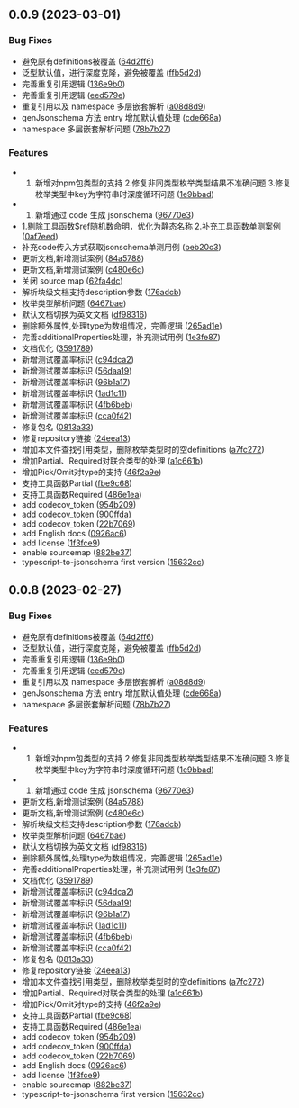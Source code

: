 ## 0.0.9 (2023-03-01)

### Bug Fixes

* 避免原有definitions被覆盖 ([64d2ff6](https://github.com/yunke-yunfly/fast-typescript-to-jsonschema/commit/64d2ff626dbb0b33593b6e0c890a8d1026c155a0))
* 泛型默认值，进行深度克隆，避免被覆盖 ([ffb5d2d](https://github.com/yunke-yunfly/fast-typescript-to-jsonschema/commit/ffb5d2d2ebe606733fb8031c5b4018eccca67a71))
* 完善重复引用逻辑 ([136e9b0](https://github.com/yunke-yunfly/fast-typescript-to-jsonschema/commit/136e9b037acb5c4cc3b47f080c3ee61c5e6880b8))
* 完善重复引用逻辑 ([eed579e](https://github.com/yunke-yunfly/fast-typescript-to-jsonschema/commit/eed579e5f18977e35fc0ad8c5ab9f48bad7f4f16))
* 重复引用以及 namespace 多层嵌套解析 ([a08d8d9](https://github.com/yunke-yunfly/fast-typescript-to-jsonschema/commit/a08d8d9e8aacef1a5995a23ebaa83dc86c66d415))
* genJsonschema 方法 entry 增加默认值处理 ([cde668a](https://github.com/yunke-yunfly/fast-typescript-to-jsonschema/commit/cde668a66e53f69166943fbde95e1abe37176ffe))
* namespace 多层嵌套解析问题 ([78b7b27](https://github.com/yunke-yunfly/fast-typescript-to-jsonschema/commit/78b7b277165ada3bef60af4417b563a169f374cc))

### Features

* 1. 新增对npm包类型的支持 2.修复非同类型枚举类型结果不准确问题 3.修复枚举类型中key为字符串时深度循环问题 ([1e9bbad](https://github.com/yunke-yunfly/fast-typescript-to-jsonschema/commit/1e9bbadb1635df39e41240978f80e8ccb2e01b06))
* 1. 新增通过 code 生成 jsonschema ([96770e3](https://github.com/yunke-yunfly/fast-typescript-to-jsonschema/commit/96770e327ad65d8f6e9e0a79182eea946a6bdef5))
* 1.剔除工具函数$ref随机数命明，优化为静态名称 2.补充工具函数单测案例 ([0af7eed](https://github.com/yunke-yunfly/fast-typescript-to-jsonschema/commit/0af7eedda41eb0e67a67bc2af9532dd2f69f21ba))
* 补充code传入方式获取jsonschema单测用例 ([beb20c3](https://github.com/yunke-yunfly/fast-typescript-to-jsonschema/commit/beb20c3d9171fa4a75c37cc5a8f783e8fa0725b1))
* 更新文档,新增测试案例 ([84a5788](https://github.com/yunke-yunfly/fast-typescript-to-jsonschema/commit/84a5788d9b3593d3df6bd1a011f7590a8fec1794))
* 更新文档,新增测试案例 ([c480e6c](https://github.com/yunke-yunfly/fast-typescript-to-jsonschema/commit/c480e6cf2e31b2a12bc9101f11cc0171a47f50c8))
* 关闭 source map ([62fa4dc](https://github.com/yunke-yunfly/fast-typescript-to-jsonschema/commit/62fa4dc42071a81990f6608fa748e9599d5da6b6))
* 解析块级文档支持description参数 ([176adcb](https://github.com/yunke-yunfly/fast-typescript-to-jsonschema/commit/176adcb6fe3e23772f4228cf4a628c49e2489cca))
* 枚举类型解析问题 ([6467bae](https://github.com/yunke-yunfly/fast-typescript-to-jsonschema/commit/6467bae084d9b237c1be516d12b8f6938eecaf83))
* 默认文档切换为英文文档 ([df98316](https://github.com/yunke-yunfly/fast-typescript-to-jsonschema/commit/df98316506277468909d8c44b2f8473db3cab13c))
* 删除额外属性,处理type为数组情况，完善逻辑 ([265ad1e](https://github.com/yunke-yunfly/fast-typescript-to-jsonschema/commit/265ad1e029d96c5ae16257e35e5f68bf54aca6d1))
* 完善additionalProperties处理，补充测试用例 ([1e3fe87](https://github.com/yunke-yunfly/fast-typescript-to-jsonschema/commit/1e3fe873462b927eb500f6e74ae47dac8c32a67e))
* 文档优化 ([3591789](https://github.com/yunke-yunfly/fast-typescript-to-jsonschema/commit/359178929e255e6f9bef2b9989acc3ecdc1275fb))
* 新增测试覆盖率标识 ([c94dca2](https://github.com/yunke-yunfly/fast-typescript-to-jsonschema/commit/c94dca2ed57ed2692d714dfa4bc8d9b403e18e6c))
* 新增测试覆盖率标识 ([56daa19](https://github.com/yunke-yunfly/fast-typescript-to-jsonschema/commit/56daa19e2deffb8c1f95d6097e104a6d6efbc971))
* 新增测试覆盖率标识 ([96b1a17](https://github.com/yunke-yunfly/fast-typescript-to-jsonschema/commit/96b1a17682b5bfda68c88301ced8096a520b987c))
* 新增测试覆盖率标识 ([1ad1c11](https://github.com/yunke-yunfly/fast-typescript-to-jsonschema/commit/1ad1c112d5391319828a553cbf82600526804958))
* 新增测试覆盖率标识 ([4fb6beb](https://github.com/yunke-yunfly/fast-typescript-to-jsonschema/commit/4fb6bebe1f6af10c56bb6f4169ca3f900f11b7d9))
* 新增测试覆盖率标识 ([cca0f42](https://github.com/yunke-yunfly/fast-typescript-to-jsonschema/commit/cca0f420d53507ff4e52302e2a8471401e3f88e4))
* 修复包名 ([0813a33](https://github.com/yunke-yunfly/fast-typescript-to-jsonschema/commit/0813a33085589e0aeb547836fbde371785409aca))
* 修复repository链接 ([24eea13](https://github.com/yunke-yunfly/fast-typescript-to-jsonschema/commit/24eea136c8b58ef9148b00cf0adf0b8507496ea5))
* 增加本文件查找引用类型，删除枚举类型时的空definitions ([a7fc272](https://github.com/yunke-yunfly/fast-typescript-to-jsonschema/commit/a7fc2721988e50a653e2cfa12f09c10cde4cb59d))
* 增加Partial、Required对联合类型的处理 ([a1c661b](https://github.com/yunke-yunfly/fast-typescript-to-jsonschema/commit/a1c661b62b0f5f78136abc5eb4a41ef035df3207))
* 增加Pick/Omit对type的支持 ([46f2a9e](https://github.com/yunke-yunfly/fast-typescript-to-jsonschema/commit/46f2a9e220eff2fb2afdc2b6b65fd5371ec2205c))
* 支持工具函数Partial ([fbe9c68](https://github.com/yunke-yunfly/fast-typescript-to-jsonschema/commit/fbe9c682d9fb8e24a4e2fd3f05f2420c1c898d43))
* 支持工具函数Required ([486e1ea](https://github.com/yunke-yunfly/fast-typescript-to-jsonschema/commit/486e1eaaf0cd9c691eebbd2de1c72252af6203a4))
* add codecov_token ([954b209](https://github.com/yunke-yunfly/fast-typescript-to-jsonschema/commit/954b209c3315e88aab95bd8b7678db445e1d5de0))
* add codecov_token ([900ffda](https://github.com/yunke-yunfly/fast-typescript-to-jsonschema/commit/900ffda089a792691b6b6a5c9b544172117c0e8e))
* add codecov_token ([22b7069](https://github.com/yunke-yunfly/fast-typescript-to-jsonschema/commit/22b7069acb674185bf0994ce8e680b3ad786d134))
* add English docs ([0926ac6](https://github.com/yunke-yunfly/fast-typescript-to-jsonschema/commit/0926ac62a84ac035a1569efdfebc61d66c673ca8))
* add license ([1f3fce9](https://github.com/yunke-yunfly/fast-typescript-to-jsonschema/commit/1f3fce925597fa8f93acf4b5f89a15b7139fe87f))
* enable sourcemap ([882be37](https://github.com/yunke-yunfly/fast-typescript-to-jsonschema/commit/882be37152ff71296c007fe4a1ed6f65c4c3f0c6))
* typescript-to-jsonschema first version ([15632cc](https://github.com/yunke-yunfly/fast-typescript-to-jsonschema/commit/15632cce735e96b037c9b01b64abce6056bcf4f2))

## 0.0.8 (2023-02-27)

### Bug Fixes

* 避免原有definitions被覆盖 ([64d2ff6](https://github.com/yunke-yunfly/fast-typescript-to-jsonschema/commit/64d2ff626dbb0b33593b6e0c890a8d1026c155a0))
* 泛型默认值，进行深度克隆，避免被覆盖 ([ffb5d2d](https://github.com/yunke-yunfly/fast-typescript-to-jsonschema/commit/ffb5d2d2ebe606733fb8031c5b4018eccca67a71))
* 完善重复引用逻辑 ([136e9b0](https://github.com/yunke-yunfly/fast-typescript-to-jsonschema/commit/136e9b037acb5c4cc3b47f080c3ee61c5e6880b8))
* 完善重复引用逻辑 ([eed579e](https://github.com/yunke-yunfly/fast-typescript-to-jsonschema/commit/eed579e5f18977e35fc0ad8c5ab9f48bad7f4f16))
* 重复引用以及 namespace 多层嵌套解析 ([a08d8d9](https://github.com/yunke-yunfly/fast-typescript-to-jsonschema/commit/a08d8d9e8aacef1a5995a23ebaa83dc86c66d415))
* genJsonschema 方法 entry 增加默认值处理 ([cde668a](https://github.com/yunke-yunfly/fast-typescript-to-jsonschema/commit/cde668a66e53f69166943fbde95e1abe37176ffe))
* namespace 多层嵌套解析问题 ([78b7b27](https://github.com/yunke-yunfly/fast-typescript-to-jsonschema/commit/78b7b277165ada3bef60af4417b563a169f374cc))

### Features

* 1. 新增对npm包类型的支持 2.修复非同类型枚举类型结果不准确问题 3.修复枚举类型中key为字符串时深度循环问题 ([1e9bbad](https://github.com/yunke-yunfly/fast-typescript-to-jsonschema/commit/1e9bbadb1635df39e41240978f80e8ccb2e01b06))
* 1. 新增通过 code 生成 jsonschema ([96770e3](https://github.com/yunke-yunfly/fast-typescript-to-jsonschema/commit/96770e327ad65d8f6e9e0a79182eea946a6bdef5))
* 更新文档,新增测试案例 ([84a5788](https://github.com/yunke-yunfly/fast-typescript-to-jsonschema/commit/84a5788d9b3593d3df6bd1a011f7590a8fec1794))
* 更新文档,新增测试案例 ([c480e6c](https://github.com/yunke-yunfly/fast-typescript-to-jsonschema/commit/c480e6cf2e31b2a12bc9101f11cc0171a47f50c8))
* 解析块级文档支持description参数 ([176adcb](https://github.com/yunke-yunfly/fast-typescript-to-jsonschema/commit/176adcb6fe3e23772f4228cf4a628c49e2489cca))
* 枚举类型解析问题 ([6467bae](https://github.com/yunke-yunfly/fast-typescript-to-jsonschema/commit/6467bae084d9b237c1be516d12b8f6938eecaf83))
* 默认文档切换为英文文档 ([df98316](https://github.com/yunke-yunfly/fast-typescript-to-jsonschema/commit/df98316506277468909d8c44b2f8473db3cab13c))
* 删除额外属性,处理type为数组情况，完善逻辑 ([265ad1e](https://github.com/yunke-yunfly/fast-typescript-to-jsonschema/commit/265ad1e029d96c5ae16257e35e5f68bf54aca6d1))
* 完善additionalProperties处理，补充测试用例 ([1e3fe87](https://github.com/yunke-yunfly/fast-typescript-to-jsonschema/commit/1e3fe873462b927eb500f6e74ae47dac8c32a67e))
* 文档优化 ([3591789](https://github.com/yunke-yunfly/fast-typescript-to-jsonschema/commit/359178929e255e6f9bef2b9989acc3ecdc1275fb))
* 新增测试覆盖率标识 ([c94dca2](https://github.com/yunke-yunfly/fast-typescript-to-jsonschema/commit/c94dca2ed57ed2692d714dfa4bc8d9b403e18e6c))
* 新增测试覆盖率标识 ([56daa19](https://github.com/yunke-yunfly/fast-typescript-to-jsonschema/commit/56daa19e2deffb8c1f95d6097e104a6d6efbc971))
* 新增测试覆盖率标识 ([96b1a17](https://github.com/yunke-yunfly/fast-typescript-to-jsonschema/commit/96b1a17682b5bfda68c88301ced8096a520b987c))
* 新增测试覆盖率标识 ([1ad1c11](https://github.com/yunke-yunfly/fast-typescript-to-jsonschema/commit/1ad1c112d5391319828a553cbf82600526804958))
* 新增测试覆盖率标识 ([4fb6beb](https://github.com/yunke-yunfly/fast-typescript-to-jsonschema/commit/4fb6bebe1f6af10c56bb6f4169ca3f900f11b7d9))
* 新增测试覆盖率标识 ([cca0f42](https://github.com/yunke-yunfly/fast-typescript-to-jsonschema/commit/cca0f420d53507ff4e52302e2a8471401e3f88e4))
* 修复包名 ([0813a33](https://github.com/yunke-yunfly/fast-typescript-to-jsonschema/commit/0813a33085589e0aeb547836fbde371785409aca))
* 修复repository链接 ([24eea13](https://github.com/yunke-yunfly/fast-typescript-to-jsonschema/commit/24eea136c8b58ef9148b00cf0adf0b8507496ea5))
* 增加本文件查找引用类型，删除枚举类型时的空definitions ([a7fc272](https://github.com/yunke-yunfly/fast-typescript-to-jsonschema/commit/a7fc2721988e50a653e2cfa12f09c10cde4cb59d))
* 增加Partial、Required对联合类型的处理 ([a1c661b](https://github.com/yunke-yunfly/fast-typescript-to-jsonschema/commit/a1c661b62b0f5f78136abc5eb4a41ef035df3207))
* 增加Pick/Omit对type的支持 ([46f2a9e](https://github.com/yunke-yunfly/fast-typescript-to-jsonschema/commit/46f2a9e220eff2fb2afdc2b6b65fd5371ec2205c))
* 支持工具函数Partial ([fbe9c68](https://github.com/yunke-yunfly/fast-typescript-to-jsonschema/commit/fbe9c682d9fb8e24a4e2fd3f05f2420c1c898d43))
* 支持工具函数Required ([486e1ea](https://github.com/yunke-yunfly/fast-typescript-to-jsonschema/commit/486e1eaaf0cd9c691eebbd2de1c72252af6203a4))
* add codecov_token ([954b209](https://github.com/yunke-yunfly/fast-typescript-to-jsonschema/commit/954b209c3315e88aab95bd8b7678db445e1d5de0))
* add codecov_token ([900ffda](https://github.com/yunke-yunfly/fast-typescript-to-jsonschema/commit/900ffda089a792691b6b6a5c9b544172117c0e8e))
* add codecov_token ([22b7069](https://github.com/yunke-yunfly/fast-typescript-to-jsonschema/commit/22b7069acb674185bf0994ce8e680b3ad786d134))
* add English docs ([0926ac6](https://github.com/yunke-yunfly/fast-typescript-to-jsonschema/commit/0926ac62a84ac035a1569efdfebc61d66c673ca8))
* add license ([1f3fce9](https://github.com/yunke-yunfly/fast-typescript-to-jsonschema/commit/1f3fce925597fa8f93acf4b5f89a15b7139fe87f))
* enable sourcemap ([882be37](https://github.com/yunke-yunfly/fast-typescript-to-jsonschema/commit/882be37152ff71296c007fe4a1ed6f65c4c3f0c6))
* typescript-to-jsonschema first version ([15632cc](https://github.com/yunke-yunfly/fast-typescript-to-jsonschema/commit/15632cce735e96b037c9b01b64abce6056bcf4f2))

